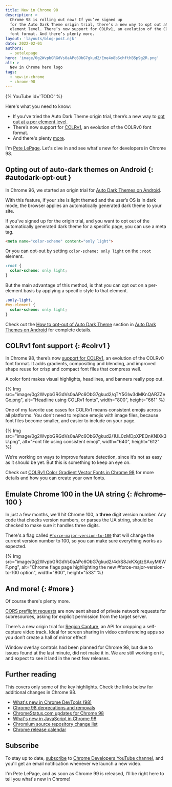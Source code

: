 ```yaml
---
title: New in Chrome 98
description: >
  Chrome 98 is rolling out now! If you’ve signed up
  for the Auto Dark Theme origin trial, there’s a new way to opt out at a per
  element level. There’s now support for COLRv1, an evolution of the COLRv0
  font format. And there’s plenty more.
layout: 'layouts/blog-post.njk'
date: 2022-02-01
authors:
  - petelepage
hero: 'image/0g2WvpbGRGdVs0aAPc6ObG7gkud2/Eme4o8bSchfthB5p9g2R.png'
alt: >
  New in Chrome hero logo
tags:
  - new-in-chrome
  - chrome-98
---
```


{% YouTube id='TODO' %}

Here's what you need to know:

* If you’ve tried the Auto Dark Theme origin trial, there’s a new way to
  [opt out at a per element level](#autodark-opt-out).
* There’s now support for [COLRv1](#colrv1), an evolution of the COLRv0 font
  format.
* And there's plenty [more](#more).

I'm [Pete LePage](https://petelepage.com). Let's dive in and
see what's new for developers in Chrome 98.

## Opting out of auto-dark themes on Android {: #autodark-opt-out }

In Chrome 96, we started an origin trial for
[Auto Dark Themes on Android][dcc-autodark].

With this feature, if your site is light themed and the user’s OS is in dark
mode, the browser applies an automatically generated dark theme to your site.

If you've signed up for the origin trial, and you want to opt out of the
automatically generated dark theme for a specific page, you can use a meta tag.

```html
<meta name="color-scheme" content="only light">
```

Or you can opt-out by setting `color-scheme: only light` on the `:root`
element.

```css
:root {
  color-scheme: only light;
}
```

But the main advantage of this method, is that you can opt out on a
per-element basis by applying a specific style to that element.

```css
.only-light,
#my-element {
  color-scheme: only light;
}
```

Check out the [How to opt-out of Auto Dark Theme][dcc-autodark-optout] section
in [Auto Dark Themes on Android][dcc-autodark] for complete details.

## COLRv1 font support {: #colrv1 }

In Chrome 98, there’s now [support for COLRv1][dcc-colrv1], an evolution of
the COLRv0 font format. It adds gradients, compositing and blending, and
improved shape reuse for crisp and compact font files that compress well.

A color font makes visual highlights, headlines, and banners really pop out.

{% Img src="image/0g2WvpbGRGdVs0aAPc6ObG7gkud2/qTY5GIw3dMKnQARZZeGx.png", alt="Headline using COLRv1 fonts", width="800", height="661" %}

One of my favorite use cases for COLRv1 means consistent emojis across all
platforms. You don't need to replace emojis with image files, because font
files become smaller, and easier to include on your page.

{% Img src="image/0g2WvpbGRGdVs0aAPc6ObG7gkud2/1UL0zMDpXPEQnKNlXk3U.png", alt="Font file using consistent emoji", width="640", height="612" %}

We’re working on ways to improve feature detection, since it’s not as easy as
it should be yet. But this is something to keep an eye on.

Check out [COLRv1 Color Gradient Vector Fonts in Chrome 98][dcc-colrv1] for
more details and how you can create your own fonts.

## Emulate Chrome 100 in the UA string {: #chrome-100 }

In just a few months, we'll hit Chrome 100, a **three** digit version number.
Any code that checks version numbers, or parses the UA string, should be
checked to make sure it handles three digits.

There's a flag called [`#force-major-version-to-100`][cr-100-flag] that
will change the current version number to 100, so you can make sure
everything works as expected.

{% Img src="image/0g2WvpbGRGdVs0aAPc6ObG7gkud2/4drS8JxKXgtzSAxyM6WF.png", alt="Chrome flags page highlighting the new #force-major-version-to-100 option", width="800", height="533" %}

## And more! {: #more }

Of course there's plenty more.

[CORS preflight requests][cs-preflight] are now sent ahead of private
network requests for subresources, asking for explicit permission from the
target server.

There’s a new origin trial for [Region Capture][ot-region-capture], an API for
cropping a self-capture video track. Ideal for screen sharing in video
conferencing apps so you don’t create a hall of mirror effect!

Window overlay controls had been planned for Chrome 98, but due to issues found
at the last minute, did not make it in. We are still working on it, and
expect to see it land in the next few releases.

## Further reading

This covers only some of the key highlights. Check the links below for
additional changes in Chrome 98.

* [What's new in Chrome DevTools (98)](/blog/new-in-devtools-98/)
* [Chrome 98 deprecations and removals](/blog/deps-rems-98/)
* [ChromeStatus.com updates for Chrome 98](https://www.chromestatus.com/features#milestone%3D98)
* [What's new in JavaScript in Chrome 98](https://v8.dev/blog/v8-release-98)
* [Chromium source repository change list](https://chromium.googlesource.com/chromium/src/+log/97.0.4692.71..98.0.4758.88)
* [Chrome release calendar](https://chromiumdash.appspot.com/schedule)

## Subscribe

To stay up to date, [subscribe](https://goo.gl/6FP1a5)
to [Chrome Developers YouTube channel](https://www.youtube.com/user/ChromeDevelopers/),
and you'll get an email notification whenever we launch a new video.

I'm Pete LePage, and as soon as Chrome 99 is released, I'll be right here to
tell you what's new in Chrome!

[dcc]: /blog/
[cr-100-flag]: https://developer.chrome.com/blog/force-major-version-to-100/
[wd-wco]: https://web.dev/window-controls-overlay/
[dcc-autodark]: https://developer.chrome.com/blog/auto-dark-theme/
[dcc-autodark-optout]: https://developer.chrome.com/blog/auto-dark-theme/#per-element-opt-out
[dcc-colrv1]: https://developer.chrome.com/blog/colrv1-fonts/
[ot-region-capture]: https://developer.chrome.com/origintrials/#/view_trial/2257429313219461121
[cs-preflight]: https://chromestatus.com/feature/5737414355058688
